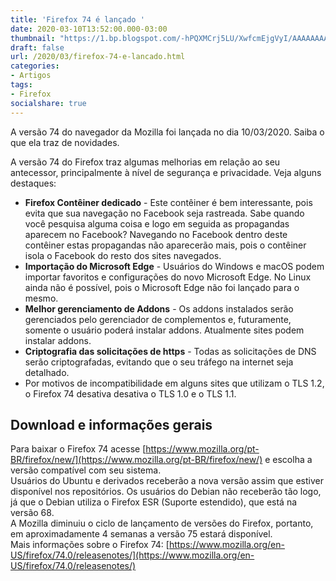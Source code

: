 ```yaml
---
title: 'Firefox 74 é lançado '
date: 2020-03-10T13:52:00.000-03:00          
thumbnail: "https://1.bp.blogspot.com/-hPQXMCrj5LU/XwfcmEjgVyI/AAAAAAAAPTs/oz1k5q9jBH0ufV01Dp_3beP4yZBUSWaJgCNcBGAsYHQ/s1600/Firefox_74.png"
draft: false
url: /2020/03/firefox-74-e-lancado.html
categories:
- Artigos
tags: 
- Firefox
socialshare: true
---
```


A versão 74 do navegador da Mozilla foi lançada no dia 10/03/2020. Saiba o que ela traz de novidades.

<!--more-->

A versão 74 do Firefox traz algumas melhorias em relação ao seu antecessor, principalmente à nível de segurança e privacidade. Veja alguns destaques:  

*   **Firefox Contêiner dedicado** - Este contêiner é bem interessante, pois evita que sua navegação no Facebook seja rastreada. Sabe quando você pesquisa alguma coisa e logo em seguida as propagandas aparecem no Facebook? Navegando no Facebook dentro deste contêiner estas propagandas não aparecerão mais, pois o contêiner isola o Facebook do resto dos sites navegados.
*   **Importação do Microsoft Edge** - Usuários do Windows e macOS podem importar favoritos e configurações do novo Microsoft Edge. No Linux ainda não é possível, pois o Microsoft Edge não foi lançado para o mesmo.
*   **Melhor gerenciamento de Addons** - Os addons instalados serão gerenciados pelo gerenciador de complementos e, futuramente, somente o usuário poderá instalar addons. Atualmente sites podem instalar addons.
*   **Criptografia das solicitações de https** - Todas as solicitações de DNS serão criptografadas, evitando que o seu tráfego na internet seja detalhado.
*   Por motivos de incompatibilidade em alguns sites que utilizam o TLS 1.2, o Firefox 74 desativa desativa o TLS 1.0 e o TLS 1.1.

  

## Download e informações gerais

  
Para baixar o Firefox 74 acesse [https://www.mozilla.org/pt-BR/firefox/new/](https://www.mozilla.org/pt-BR/firefox/new/) e escolha a versão compatível com seu sistema.  
Usuários do Ubuntu e derivados receberão a nova versão assim que estiver disponível nos repositórios. Os usuários do Debian não receberão tão logo, já que o Debian utiliza o Firefox ESR (Suporte estendido), que está na versão 68.  
A Mozilla diminuiu o ciclo de lançamento de versões do Firefox, portanto, em aproximadamente 4 semanas a versão 75 estará disponível.  
Mais informações sobre o Firefox 74: [https://www.mozilla.org/en-US/firefox/74.0/releasenotes/](https://www.mozilla.org/en-US/firefox/74.0/releasenotes/)
